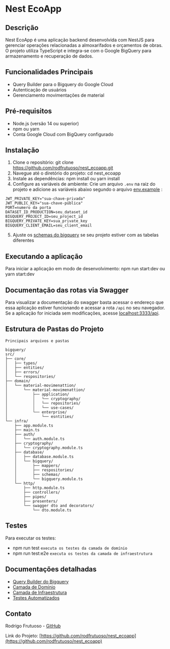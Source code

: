 # Nest EcoApp

## Descrição
Nest EcoApp é uma aplicação backend desenvolvida com NestJS para gerenciar operações relacionadas a almoxarifados e orçamentos de obras. O projeto utiliza TypeScript e integra-se com o Google BigQuery para armazenamento e recuperação de dados.

## Funcionalidades Principais
- Query Builder para o Bigquery do Google Cloud
- Autenticação de usuários
- Gerenciamento movimentações de material

## Pré-requisitos
- Node.js (versão 14 ou superior)
- npm ou yarn
- Conta Google Cloud com BigQuery configurado

## Instalação

1. Clone o repositório: git clone https://github.com/rodfrutuoso/nest_ecoapp.git
2. Navegue até o diretório do projeto:
cd nest_ecoapp
3. Instale as dependências:
npm install ou
yarn install
4. Configure as variáveis de ambiente:
Crie um arquivo `.env` na raiz do projeto e adicione as variáveis abaixo segundo o arquivo [env.example](.env.example) :
```
JWT_PRIVATE_KEY="sua-chave-privada"
JWT_PUBLIC_KEY="sua-chave-pública"
PORT=numero da porta
DATASET_ID_PRODUCTION=seu_dataset_id
BIGQUERY_PROJECT_ID=seu_project_id
BIGQUERY_PRIVATE_KEY=sua_private_key
BIGQUERY_CLIENT_EMAIL=seu_client_email
```
5. Ajuste os [schemas do bigquery](src/infra/database/bigquery/schemas/bigquery%20schemas/bigquerySchemas.ts) se seu projeto estiver com as tabelas diferentes
## Executando a aplicação

Para iniciar a aplicação em modo de desenvolvimento:
npm run start:dev ou
yarn start:dev

## Documentação das rotas via Swagger
Para visualizar a documentação do swagger basta acessar o endereço que essa aplicação estiver funcionando e acessar a rota `/api` no seu navegador. Se a aplicação for iniciada sem modificações, acesse [localhost:3333/api](http://localhost:3333/api).

## Estrutura de Pastas do Projeto
```Principais arquivos e pastas```
```plaintext
bigquery/
src/
├── core/
│   ├── types/
│   ├── entities/
│   ├── errors/
│   └── respositories/
├── domain/
│   └── material-movimenattion/
│       └── material-movimenattion/
│           ├── application/
│           │   └── cryptography/
│           │   └── repositories/
│           │   └── use-cases/
│           └── enterprise/
│               └── esntities/
└── infra/
    ├── app.module.ts
    ├── main.ts
    ├── auth/
    │   └── auth.module.ts
    ├── cryptography/
    │   └── cryptography.module.ts    
    ├── database/
    │   ├── database.module.ts
    │   └── bigquery/
    │       ├── mappers/
    │       ├── respositories/
    │       ├── schemas/
    │       └── bigquery.module.ts
    └── http/
        ├── http.module.ts
        ├── controllers/
        ├── pipes/
        ├── presenters/
        └── swagger dto and decorators/
            └── dto.module.ts
```
## Testes
Para executar os testes:
- npm run test `executa os testes da camada de domínio`
- npm run test:e2e `executa os testes da camada de infraestrutura`

## Documentações detalhadas
- [Query Builder do Bigquery](/documentation/bigquery-query-builder.md)
- [Camada de Domínio](/documentation/domain-layer.md)
- [Camada de Infraestrutura](/documentation/infra-layer.md)
- [Testes Automatizados]()


## Contato
Rodrigo Frutuoso - [GitHub](https://github.com/rodfrutuoso)

Link do Projeto: [https://github.com/rodfrutuoso/nest_ecoapp](https://github.com/rodfrutuoso/nest_ecoapp)